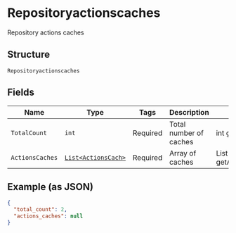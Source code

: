 
# Repositoryactionscaches

Repository actions caches

## Structure

`Repositoryactionscaches`

## Fields

| Name | Type | Tags | Description | Getter | Setter |
|  --- | --- | --- | --- | --- | --- |
| `TotalCount` | `int` | Required | Total number of caches | int getTotalCount() | setTotalCount(int totalCount) |
| `ActionsCaches` | [`List<ActionsCach>`](../../doc/models/actions-cach.md) | Required | Array of caches | List<ActionsCach> getActionsCaches() | setActionsCaches(List<ActionsCach> actionsCaches) |

## Example (as JSON)

```json
{
  "total_count": 2,
  "actions_caches": null
}
```

